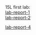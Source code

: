 15L first lab:   
[lab-report-1](https://juanyin1.github.io/cse15l-lab-reports/lab-report-1)  
[lab-report-2](https://juanyin1.github.io/cse15l-lab-reports/lab-report-2)  
 
[lab-report-4](https://juanyin1.github.io/cse15l-lab-reports/lab-report-4)
